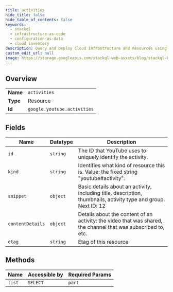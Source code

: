 ```yaml
---
title: activities
hide_title: false
hide_table_of_contents: false
keywords:
  - stackql
  - infrastructure-as-code
  - configuration-as-data
  - cloud inventory
description: Query and Deploy Cloud Infrastructure and Resources using SQL
custom_edit_url: null
image: https://storage.googleapis.com/stackql-web-assets/blog/stackql-blog-post-featured-image.png
---
```

  
    

## Overview
<table><tbody>
<tr><td><b>Name</b></td><td><code>activities</code></td></tr>
<tr><td><b>Type</b></td><td>Resource</td></tr>
<tr><td><b>Id</b></td><td><code>google.youtube.activities</code></td></tr>
</tbody></table>

## Fields
| Name | Datatype | Description |
| ---- | -------- | ----------- |
| `id` | `string` | The ID that YouTube uses to uniquely identify the activity. |
| `kind` | `string` | Identifies what kind of resource this is. Value: the fixed string "youtube#activity". |
| `snippet` | `object` | Basic details about an activity, including title, description, thumbnails, activity type and group. Next ID: 12 |
| `contentDetails` | `object` | Details about the content of an activity: the video that was shared, the channel that was subscribed to, etc. |
| `etag` | `string` | Etag of this resource |
## Methods
| Name | Accessible by | Required Params |
| ---- | ------------- | --------------- |
| `list` | `SELECT` | `part` |
